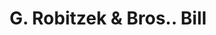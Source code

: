 ---
doi: 10.7916/D8V99M6F
date_other: '1890'
date_other_textual: 1890-1899
form: printed ephemera
genre:
- Invoices
name:
- G. Robitzek & Bros.
object_in_context_url: https://biggert.cul.columbia.edu/items/view/ave_biggert_01003
subject_hierarchical_geographic:
- New York, New York, United States
subject_name:
- G. Robitzek & Bros.
title: G. Robitzek & Bros.. Bill
sort_title: G. Robitzek & Bros.. Bill
call_number: ave_biggert_01003
coordinates:
- 40.71277777777778,-74.00583333333333
pid: ave_biggert_01003
identifiers: ave_biggert_01003
thumbnail: https://derivativo-2.library.columbia.edu/iiif/2/ldpd:344465/full/!256,256/0/native.jpg
permalink: "/biggert/ave_biggert_01003/"
layout: iiif-image-page
---
